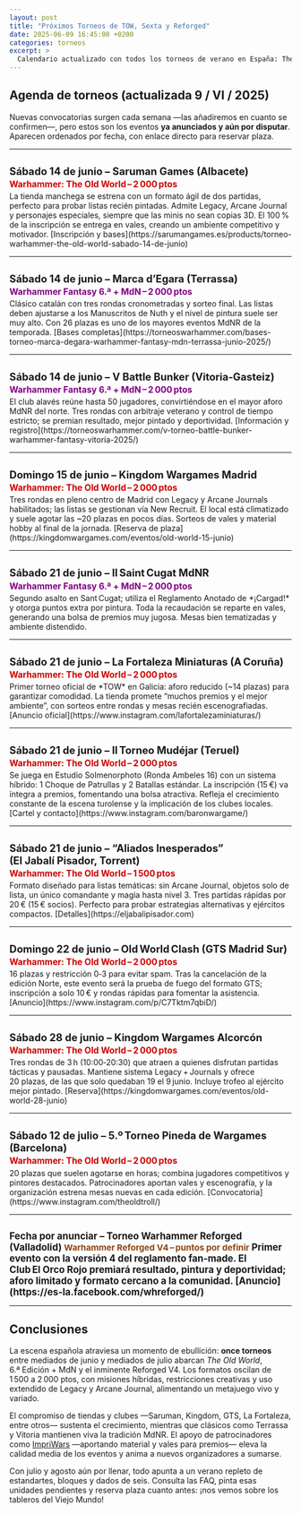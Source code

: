 ```yaml
---
layout: post
title: "Próximos Torneos de TOW, Sexta y Reforged"
date: 2025-06-09 16:45:00 +0200
categories: torneos
excerpt: >
  Calendario actualizado con todos los torneos de verano en España: The Old World, Manuscritos de Nuth y Reforged. Fechas, reglas y enlaces para inscribirse.
---
```


## Agenda de torneos (actualizada 9 / VI / 2025)

Nuevas convocatorias surgen cada semana —las añadiremos en cuanto se confirmen—, pero estos son los eventos **ya anunciados y aún por disputar**. Aparecen ordenados por fecha, con enlace directo para reservar plaza.

---

<div style="margin-top:2em;margin-bottom:0.2em;">
<p style="font-size:1.3em; font-weight:bold; margin:0;">Sábado 14 de junio – Saruman Games (Albacete)</p>
<p style="margin:0.2em 0;font-weight:bold;font-size:1.1em;color:#c00;">Warhammer: The Old World – 2 000 ptos</p>
</div>  
La tienda manchega se estrena con un formato ágil de dos partidas, perfecto para probar listas recién pintadas. Admite Legacy, Arcane Journal y personajes especiales, siempre que las minis no sean copias 3D. El 100 % de la inscripción se entrega en vales, creando un ambiente competitivo y motivador.  
[Inscripción y bases](https://sarumangames.es/products/torneo-warhammer-the-old-world-sabado-14-de-junio)

---

<div style="margin-top:2em;margin-bottom:0.2em;">
<p style="font-size:1.3em; font-weight:bold; margin:0;">Sábado 14 de junio – Marca d’Egara (Terrassa)</p>
<p style="margin:0.2em 0;font-weight:bold;font-size:1.1em;color:#800080;">Warhammer Fantasy 6.ª + MdN – 2 000 ptos</p>
</div>  
Clásico catalán con tres rondas cronometradas y sorteo final. Las listas deben ajustarse a los Manuscritos de Nuth y el nivel de pintura suele ser muy alto. Con 26 plazas es uno de los mayores eventos MdNR de la temporada.  
[Bases completas](https://torneoswarhammer.com/bases-torneo-marca-degara-warhammer-fantasy-mdn-terrassa-junio-2025/)

---

<div style="margin-top:2em;margin-bottom:0.2em;">
<p style="font-size:1.3em; font-weight:bold; margin:0;">Sábado 14 de junio – V Battle Bunker (Vitoria‑Gasteiz)</p>
<p style="margin:0.2em 0;font-weight:bold;font-size:1.1em;color:#800080;">Warhammer Fantasy 6.ª + MdN – 2 000 ptos</p>
</div>  
El club alavés reúne hasta 50 jugadores, convirtiéndose en el mayor aforo MdNR del norte. Tres rondas con arbitraje veterano y control de tiempo estricto; se premian resultado, mejor pintado y deportividad.  
[Información y registro](https://torneoswarhammer.com/v-torneo-battle-bunker-warhammer-fantasy-vitoria-2025/)

---

<div style="margin-top:2em;margin-bottom:0.2em;">
<p style="font-size:1.3em; font-weight:bold; margin:0;">Domingo 15 de junio – Kingdom Wargames Madrid</p>
<p style="margin:0.2em 0;font-weight:bold;font-size:1.1em;color:#c00;">Warhammer: The Old World – 2 000 ptos</p>
</div>  
Tres rondas en pleno centro de Madrid con Legacy y Arcane Journals habilitados; las listas se gestionan vía New Recruit. El local está climatizado y suele agotar las ~20 plazas en pocos días. Sorteos de vales y material hobby al final de la jornada.  
[Reserva de plaza](https://kingdomwargames.com/eventos/old-world-15-junio)

---

<div style="margin-top:2em;margin-bottom:0.2em;">
<p style="font-size:1.3em; font-weight:bold; margin:0;">Sábado 21 de junio – II Saint Cugat MdNR</p>
<p style="margin:0.2em 0;font-weight:bold;font-size:1.1em;color:#800080;">Warhammer Fantasy 6.ª + MdN – 2 000 ptos</p>
</div>  
Segundo asalto en Sant Cugat; utiliza el Reglamento Anotado de *¡Cargad!* y otorga puntos extra por pintura. Toda la recaudación se reparte en vales, generando una bolsa de premios muy jugosa. Mesas bien tematizadas y ambiente distendido.  

---

<div style="margin-top:2em;margin-bottom:0.2em;">
<p style="font-size:1.3em; font-weight:bold; margin:0;">Sábado 21 de junio – La Fortaleza Miniaturas (A Coruña)</p>
<p style="margin:0.2em 0;font-weight:bold;font-size:1.1em;color:#c00;">Warhammer: The Old World – 2 000 ptos</p>
</div>  
Primer torneo oficial de *TOW* en Galicia: aforo reducido (~14 plazas) para garantizar comodidad. La tienda promete “muchos premios y el mejor ambiente”, con sorteos entre rondas y mesas recién escenografiadas.  
[Anuncio oficial](https://www.instagram.com/lafortalezaminiaturas/)

---

<div style="margin-top:2em;margin-bottom:0.2em;">
<p style="font-size:1.3em; font-weight:bold; margin:0;">Sábado 21 de junio – II Torneo Mudéjar (Teruel)</p>
<p style="margin:0.2em 0;font-weight:bold;font-size:1.1em;color:#c00;">Warhammer: The Old World – 2 000 ptos</p>
</div>  
Se juega en Estudio Solmenorphoto (Ronda Ambeles 16) con un sistema híbrido: 1 Choque de Patrullas y 2 Batallas estándar. La inscripción (15 €) va íntegra a premios, fomentando una bolsa atractiva. Refleja el crecimiento constante de la escena turolense y la implicación de los clubes locales.  
[Cartel y contacto](https://www.instagram.com/baronwargame/)

---

<div style="margin-top:2em;margin-bottom:0.2em;">
<p style="font-size:1.3em; font-weight:bold; margin:0;">Sábado 21 de junio – “Aliados Inesperados” (El Jabalí Pisador, Torrent)</p>
<p style="margin:0.2em 0;font-weight:bold;font-size:1.1em;color:#c00;">Warhammer: The Old World – 1 500 ptos</p>
</div>  
Formato diseñado para listas temáticas: sin Arcane Journal, objetos solo de lista, un único comandante y magia hasta nivel 3. Tres partidas rápidas por 20 € (15 € socios). Perfecto para probar estrategias alternativas y ejércitos compactos.  
[Detalles](https://eljabalipisador.com)

---

<div style="margin-top:2em;margin-bottom:0.2em;">
<p style="font-size:1.3em; font-weight:bold; margin:0;">Domingo 22 de junio – Old World Clash (GTS Madrid Sur)</p>
<p style="margin:0.2em 0;font-weight:bold;font-size:1.1em;color:#c00;">Warhammer: The Old World – 2 000 ptos</p>
</div>  
16 plazas y restricción 0‑3 para evitar spam. Tras la cancelación de la edición Norte, este evento será la prueba de fuego del formato GTS; inscripción a solo 10 € y rondas rápidas para fomentar la asistencia.  
[Anuncio](https://www.instagram.com/p/C7Tktm7qbiD/)

---

<div style="margin-top:2em;margin-bottom:0.2em;">
<p style="font-size:1.3em; font-weight:bold; margin:0;">Sábado 28 de junio – Kingdom Wargames Alcorcón</p>
<p style="margin:0.2em 0;font-weight:bold;font-size:1.1em;color:#c00;">Warhammer: The Old World – 2 000 ptos</p>
</div>  
Tres rondas de 3 h (10:00‑20:30) que atraen a quienes disfrutan partidas tácticas y pausadas. Mantiene sistema Legacy + Journals y ofrece 20 plazas, de las que solo quedaban 19 el 9 junio. Incluye trofeo al ejército mejor pintado.  
[Reserva](https://kingdomwargames.com/eventos/old-world-28-junio)

---

<div style="margin-top:2em;margin-bottom:0.2em;">
<p style="font-size:1.3em; font-weight:bold; margin:0;">Sábado 12 de julio – 5.º Torneo Pineda de Wargames (Barcelona)</p>
<p style="margin:0.2em 0;font-weight:bold;font-size:1.1em;color:#c00;">Warhammer: The Old World – 2 000 ptos</p>
</div>  
20 plazas que suelen agotarse en horas; combina jugadores competitivos y pintores destacados. Patrocinadores aportan vales y escenografía, y la organización estrena mesas nuevas en cada edición.  
[Convocatoria](https://www.instagram.com/theoldtroll/)

---

<div style="margin-top:2em;margin-bottom:0.2em;"><p style="font-size:1.2em; font-weight:bold; margin:0;">Fecha por anunciar – Torneo Warhammer Reforged (Valladolid)  
<span style="font-size:0.9em;color:#8B4513;">Warhammer Reforged V4 – puntos por definir</span>  
Primer evento con la versión 4 del reglamento fan‑made. El Club El Orco Rojo premiará resultado, pintura y deportividad; aforo limitado y formato cercano a la comunidad.  
[Anuncio](https://es-la.facebook.com/whreforged/)

---

## Conclusiones

La escena española atraviesa un momento de ebullición: **once torneos** entre mediados de junio y mediados de julio abarcan *The Old World*, 6.ª Edición + MdN y el inminente Reforged V4. Los formatos oscilan de 1 500 a 2 000 ptos, con misiones híbridas, restricciones creativas y uso extendido de Legacy y Arcane Journal, alimentando un metajuego vivo y variado.

El compromiso de tiendas y clubes —Saruman, Kingdom, GTS, La Fortaleza, entre otros— sustenta el crecimiento, mientras que clásicos como Terrassa y Vitoria mantienen viva la tradición MdNR. El apoyo de patrocinadores como [ImpriWars](https://impriwars.com) —aportando material y vales para premios— eleva la calidad media de los eventos y anima a nuevos organizadores a sumarse.

Con julio y agosto aún por llenar, todo apunta a un verano repleto de estandartes, bloques y dados de seis. Consulta las FAQ, pinta esas unidades pendientes y reserva plaza cuanto antes: ¡nos vemos sobre los tableros del Viejo Mundo!

